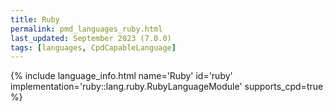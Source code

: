 ```yaml
---
title: Ruby
permalink: pmd_languages_ruby.html
last_updated: September 2023 (7.0.0)
tags: [languages, CpdCapableLanguage]
---
```


{% include language_info.html name='Ruby' id='ruby' implementation='ruby::lang.ruby.RubyLanguageModule' supports_cpd=true %}
